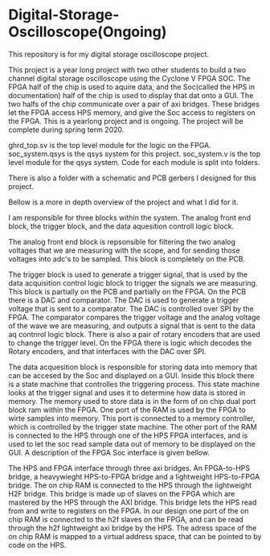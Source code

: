 # Digital-Storage-Oscilloscope(Ongoing)

This repository is for my digital storage oscilloscope project.

This project is a year long project with two other students to build a two channel digital storage oscilloscope
using the Cyclone V FPGA SOC. The FPGA half of the chip is used to aquire data, and the Soc(called the HPS in documentation) half of the chip is used to display that dat onto a GUI. The two halfs of the chip communicate over a pair of axi bridges. These bridges let the FPGA access HPS memory, and give the Soc access to registers on the FPGA.  This is a yearlong project and is ongoing. The project will be complete during spring term 2020. 

ghrd_top.sv is the top level module for the logic on the FPGA.
soc_system.qsys is the qsys system for this project.
soc_system.v is the top level module for the qsys system.
Code for each module is split into folders.

There is also a folder with a schematic and PCB gerbers I designed for this project. 





Bellow is a more in depth overview of the project and what I did for it. 

I am responsible for three blocks within the system. The analog front end block, the trigger block, 
and the data aquesition controll logic block.

The analog front end block is repsonsible for filtering the two analog voltages that we are measuring with the scope, and for sending
those voltages into adc's to be sampled. This block is completely on the PCB.

The trigger block is used to generate a trigger signal, that is used by the data acquisition control logic block to trigger the signals we are measuring. This block is partially on the PCB and partially on the FPGA. On the PCB there is a DAC and comparator. The DAC is used to generate a trigger voltage that is sent to a comparator. The DAC is controlled over SPI by the FPGA. The comparator compares the trigger voltage and the analog voltage of the wave we are measuring, and outputs a signal that is sent to the data aq contnrol logic block. There is also a pair of rotary encoders that are used to change the trigger level.
On the FPGA there is logic which decodes the Rotary encoders, and that interfaces with the DAC over SPI.

The data acquesition block is responsible for storing data into memory that can be accesed by the Soc and displayed on a GUI. 
Inside this block there is a state machine that controlles the triggering process. This state machine looks at the trigger signal and
uses it to determine how data is stored in memory. The memory used to store data is in the form of on chip dual port block ram within the FPGA. One port of the RAM is used by the FPGA to wirte samples into memory. This port is connected to a memory controller, which is controlled by the trigger state machine. The other port of the RAM is connected to the HPS through one of the HPS FPGA interfaces, and is used to let the soc read sample data out of memory to be displayed on the GUI. A description of the FPGA Soc interface is given bellow. 

The HPS and FPGA interface through three axi bridges. An FPGA-to-HPS bridge, a heavywieght HPS-to-FPGA bridge and a lightweight HPS-to-FPGA bridge. The on chip RAM is connected to the HPS through the  lightweight H2F bridge. This bridge is made up of slaves on the FPGA which are mastered by the HPS through the AXI bridge. This bridge lets the HPS read from and write to registers on the FPGA. In our design one port of the on chip RAM is connected to the h2f slaves on the FPGA, and can be read through the h2f lightweight axi bridge by the HPS. The adress space of the on chip RAM is mapped to a virtual address space, that can be pointed to by code on the HPS. 





